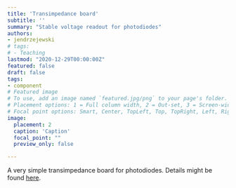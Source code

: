 ```yaml
---
title: 'Transimpedance board'
subtitle: ''
summary: "Stable voltage readout for photodiodes"
authors:
- jendrzejewski
# tags:
# - Teaching
lastmod: "2020-12-29T00:00:00Z"
featured: false
draft: false
tags:
- component
# Featured image
# To use, add an image named `featured.jpg/png` to your page's folder.
# Placement options: 1 = Full column width, 2 = Out-set, 3 = Screen-width
# Focal point options: Smart, Center, TopLeft, Top, TopRight, Left, Right, BottomLeft, Bottom, BottomRight
image:
  placement: 2
  caption: 'Caption'
  focal_point: ""
  preview_only: false

---
```

 A very simple transimpedance board for photodiodes. Details might be found [here](https://github.com/synqs/Electronics/tree/master/simplePDboard).
